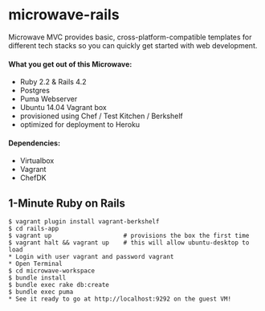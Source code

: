 # microwave-rails
Microwave MVC provides basic, cross-platform-compatible templates for different tech stacks so you can quickly get started with web development.

#### What you get out of this Microwave:
* Ruby 2.2 & Rails 4.2
* Postgres
* Puma Webserver
* Ubuntu 14.04 Vagrant box
* provisioned using Chef / Test Kitchen / Berkshelf
* optimized for deployment to Heroku

#### Dependencies:
* Virtualbox
* Vagrant
* ChefDK

## 1-Minute Ruby on Rails
    $ vagrant plugin install vagrant-berkshelf
    $ cd rails-app
    $ vagrant up                    # provisions the box the first time
    $ vagrant halt && vagrant up    # this will allow ubuntu-desktop to load
    * Login with user vagrant and password vagrant
    * Open Terminal
    $ cd microwave-workspace
    $ bundle install
    $ bundle exec rake db:create
    $ bundle exec puma
    * See it ready to go at http://localhost:9292 on the guest VM!
